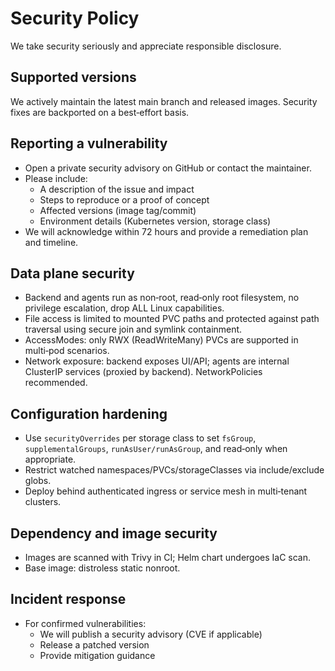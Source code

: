 # Security Policy

We take security seriously and appreciate responsible disclosure.

## Supported versions

We actively maintain the latest main branch and released images. Security fixes are backported on a best‑effort basis.

## Reporting a vulnerability

- Open a private security advisory on GitHub or contact the maintainer.
- Please include:
  - A description of the issue and impact
  - Steps to reproduce or a proof of concept
  - Affected versions (image tag/commit)
  - Environment details (Kubernetes version, storage class)
- We will acknowledge within 72 hours and provide a remediation plan and timeline.

## Data plane security

- Backend and agents run as non‑root, read‑only root filesystem, no privilege escalation, drop ALL Linux capabilities.
- File access is limited to mounted PVC paths and protected against path traversal using secure join and symlink containment.
- AccessModes: only RWX (ReadWriteMany) PVCs are supported in multi‑pod scenarios.
- Network exposure: backend exposes UI/API; agents are internal ClusterIP services (proxied by backend). NetworkPolicies recommended.

## Configuration hardening

- Use `securityOverrides` per storage class to set `fsGroup`, `supplementalGroups`, `runAsUser/runAsGroup`, and read‑only when appropriate.
- Restrict watched namespaces/PVCs/storageClasses via include/exclude globs.
- Deploy behind authenticated ingress or service mesh in multi‑tenant clusters.

## Dependency and image security

- Images are scanned with Trivy in CI; Helm chart undergoes IaC scan.
- Base image: distroless static nonroot.

## Incident response

- For confirmed vulnerabilities:
  - We will publish a security advisory (CVE if applicable)
  - Release a patched version
  - Provide mitigation guidance
